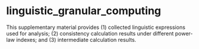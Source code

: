 # linguistic_granular_computing
This supplementary material provides (1) collected linguistic expressions used for analysis; (2) consistency calculation results under different power-law indexes; and (3) intermediate calculation results.
